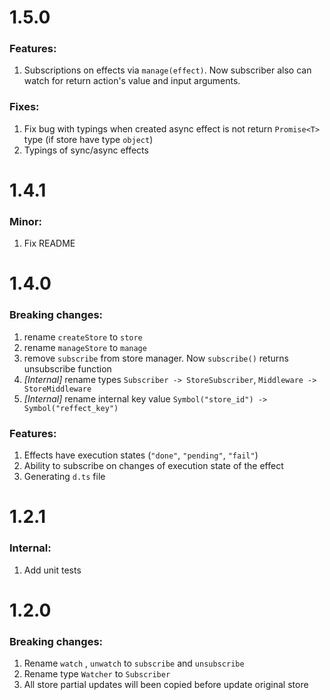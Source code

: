 # 1.5.0

### Features:

1. Subscriptions on effects via `manage(effect)`. Now subscriber also can watch for return action's value and input arguments.

### Fixes:

1. Fix bug with typings when created async effect is not return `Promise<T>` type (if store have type `object`)
2. Typings of sync/async effects

# 1.4.1

### Minor:

1. Fix README

# 1.4.0

### Breaking changes:

1. rename `createStore` to `store`
2. rename `manageStore` to `manage`
3. remove `subscribe` from store manager. Now `subscribe()` returns unsubscribe function
4. _[Internal]_ rename types `Subscriber -> StoreSubscriber`, `Middleware -> StoreMiddleware`
5. _[Internal]_ rename internal key value `Symbol("store_id") -> Symbol("reffect_key")`

### Features:

1. Effects have execution states (`"done"`, `"pending"`, `"fail"`)
2. Ability to subscribe on changes of execution state of the effect
3. Generating `d.ts` file

# 1.2.1

### Internal:

1. Add unit tests

# 1.2.0

### Breaking changes:

1. Rename `watch` , `unwatch` to `subscribe` and `unsubscribe`
2. Rename type `Watcher` to `Subscriber`
3. All store partial updates will been copied before update original store
